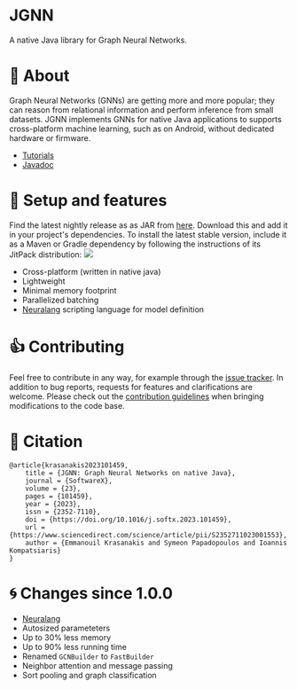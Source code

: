 # JGNN

A native Java library for Graph Neural Networks.

# :dart: About

Graph Neural Networks (GNNs) are getting more and more popular;
they can reason from relational information and perform inference from small datasets.
JGNN implements GNNs for native Java applications to supports cross-platform machine
learning, such as on Android, without dedicated hardware or firmware.

* [Tutorials](tutorials/README.md)
* [Javadoc](https://mklab-iti.github.io/JGNN/)

# :rocket: Setup and features

Find the latest nightly release as as JAR from [here](https://github.com/MKLab-ITI/JGNN/releases/latest/download/JGNN.jar).
Download this and add it in your project's dependencies.
To install the latest stable version, include it as a Maven or Gradle dependency 
by following the instructions of its JitPack distribution:
[![](https://jitpack.io/v/MKLab-ITI/JGNN.svg)](https://jitpack.io/#MKLab-ITI/JGNN)

* Cross-platform (written in native java)
* Lightweight
* Minimal memory footprint
* Parallelized batching
* [Neuralang](tutorials/Neuralang.md) scripting language for model definition


# :thumbsup: Contributing

Feel free to contribute in any way, for example through the [issue tracker](https://github.com/MKLab-ITI/JGNN/issues). In addition to bug reports, requests for features and clarifications are welcome. Please check out the [contribution guidelines](CONTRIBUTING.md) when bringing modifications to the code base.
 


# :notebook: Citation

```
@article{krasanakis2023101459,
	title = {JGNN: Graph Neural Networks on native Java},
	journal = {SoftwareX},
	volume = {23},
	pages = {101459},
	year = {2023},
	issn = {2352-7110},
	doi = {https://doi.org/10.1016/j.softx.2023.101459},
	url = {https://www.sciencedirect.com/science/article/pii/S2352711023001553},
	author = {Emmanouil Krasanakis and Symeon Papadopoulos and Ioannis Kompatsiaris}
}
```

# :cyclone: Changes since 1.0.0

* [Neuralang](tutorials/Neuralang.md)
* Autosized parameteters
* Up to 30% less memory 
* Up to 90% less running time
* Renamed `GCNBuilder` to `FastBuilder`
* Neighbor attention and message passing
* Sort pooling and graph classification